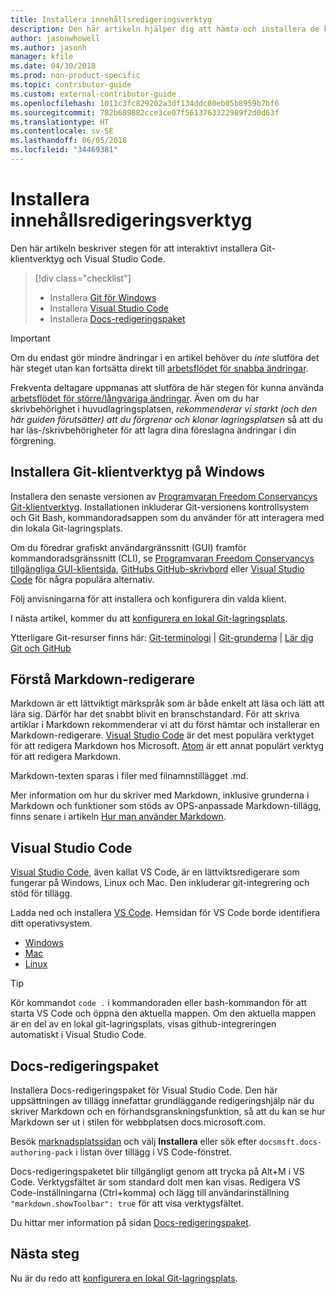 ```yaml
---
title: Installera innehållsredigeringsverktyg
description: Den här artikeln hjälper dig att hämta och installera de klientverktyg du behöver för Git och för att redigera Markdown-filer.
author: jasonwhowell
ms.author: jasonh
manager: kfile
ms.date: 04/30/2018
ms.prod: non-product-specific
ms.topic: contributor-guide
ms.custom: external-contributor-guide
ms.openlocfilehash: 1011c3fc829202a3df134ddc80eb05b8959b7bf6
ms.sourcegitcommit: 782b689882cce3ce07f5613763322989f2d0d63f
ms.translationtype: HT
ms.contentlocale: sv-SE
ms.lasthandoff: 06/05/2018
ms.locfileid: "34469381"
---
```

# <a name="install-content-authoring-tools"></a>Installera innehållsredigeringsverktyg

Den här artikeln beskriver stegen för att interaktivt installera Git-klientverktyg och Visual Studio Code.
> [!div class="checklist"]
> * Installera [Git för Windows](https://git-scm.com/download/win)
> * Installera [Visual Studio Code](https://code.visualstudio.com/)
> * Installera [Docs-redigeringspaket](https://marketplace.visualstudio.com/items?itemName=docsmsft.docs-authoring-pack)

>[!IMPORTANT]
> Om du endast gör mindre ändringar i en artikel behöver du *inte* slutföra det här steget utan kan fortsätta direkt till [arbetsflödet för snabba ändringar](index.md#quick-edits-to-existing-documents).
>
> Frekventa deltagare uppmanas att slutföra de här stegen för kunna använda [arbetsflödet för större/långvariga ändringar](how-to-write-workflows-major.md). Även om du har skrivbehörighet i huvudlagringsplatsen, *rekommenderar vi starkt (och den här guiden förutsätter) att du förgrenar och klonar lagringsplatsen* så att du har läs-/skrivbehörigheter för att lagra dina föreslagna ändringar i din förgrening.

## <a name="install-git-client-tools-on-windows"></a>Installera Git-klientverktyg på Windows

 Installera den senaste versionen av [Programvaran Freedom Conservancys Git-klientverktyg](https://git-scm.com/download/). Installationen inkluderar Git-versionens kontrollsystem och Git Bash, kommandoradsappen som du använder för att interagera med din lokala Git-lagringsplats.

Om du föredrar grafiskt användargränssnitt (GUI) framför kommandoradsgränssnitt (CLI), se [Programvaran Freedom Conservancys tillgängliga GUI-klientsida](https://git-scm.com/downloads/guis), [GitHubs GitHub-skrivbord](https://desktop.github.com/) eller [Visual Studio Code](https://www.visualstudio.com/products/code-vs.aspx) för några populära alternativ.

Följ anvisningarna för att installera och konfigurera din valda klient.

I nästa artikel, kommer du att [konfigurera en lokal Git-lagringsplats](get-started-setup-local.md).

   Ytterligare Git-resurser finns här: [Git-terminologi](https://help.github.com/articles/github-glossary) | [Git-grunderna](https://git-scm.com/book/en/v2/Getting-Started-Git-Basics) | [Lär dig Git och GitHub](https://help.github.com/articles/good-resources-for-learning-git-and-github/)

## <a name="understand-markdown-editors"></a>Förstå Markdown-redigerare

Markdown är ett lättviktigt märkspråk som är både enkelt att läsa och lätt att lära sig. Därför har det snabbt blivit en branschstandard. För att skriva artiklar i Markdown rekommenderar vi att du först hämtar och installerar en Markdown-redigerare.  [Visual Studio Code](https://code.visualstudio.com/) är det mest populära verktyget för att redigera Markdown hos Microsoft. [Atom](https://atom.io) är ett annat populärt verktyg för att redigera Markdown.

Markdown-texten sparas i filer med filnamnstillägget .md.

Mer information om hur du skriver med Markdown, inklusive grunderna i Markdown och funktioner som stöds av OPS-anpassade Markdown-tillägg, finns senare i artikeln [Hur man använder Markdown](how-to-write-use-markdown.md).

## <a name="visual-studio-code"></a>Visual Studio Code

[Visual Studio Code](https://code.visualstudio.com/), även kallat VS Code, är en lättviktsredigerare som fungerar på Windows, Linux och Mac. Den inkluderar git-integrering och stöd för tillägg.

Ladda ned och installera [VS Code](https://code.visualstudio.com/). Hemsidan för VS Code borde identifiera ditt operativsystem.

- [Windows](https://code.visualstudio.com/docs/setup/windows)
- [Mac](https://code.visualstudio.com/docs/setup/mac)
- [Linux](https://code.visualstudio.com/docs/setup/linux)

> [!TIP]
> Kör kommandot `code .` i kommandoraden eller bash-kommandon för att starta VS Code och öppna den aktuella mappen. Om den aktuella mappen är en del av en lokal git-lagringsplats, visas github-integreringen automatiskt i Visual Studio Code.

## <a name="docs-authoring-pack"></a>Docs-redigeringspaket
Installera Docs-redigeringspaket för Visual Studio Code. Den här uppsättningen av tillägg innefattar grundläggande redigeringshjälp när du skriver Markdown och en förhandsgranskningsfunktion, så att du kan se hur Markdown ser ut i stilen för webbplatsen docs.microsoft.com.

   Besök [marknadsplatssidan](https://marketplace.visualstudio.com/items?itemName=docsmsft.docs-authoring-pack) och välj **Installera** eller sök efter `docsmsft.docs-authoring-pack` i listan över tillägg i VS Code-fönstret. 

   Docs-redigeringspaketet blir tillgängligt genom att trycka på Alt+M i VS Code. Verktygsfältet är som standard dolt men kan visas. Redigera VS Code-inställningarna (Ctrl+komma) och lägg till användarinställning `"markdown.showToolbar": true` för att visa verktygsfältet.

   Du hittar mer information på sidan [Docs-redigeringspaket](how-to-write-docs-auth-pack.md).


## <a name="next-steps"></a>Nästa steg

Nu är du redo att [konfigurera en lokal Git-lagringsplats](get-started-setup-local.md).
